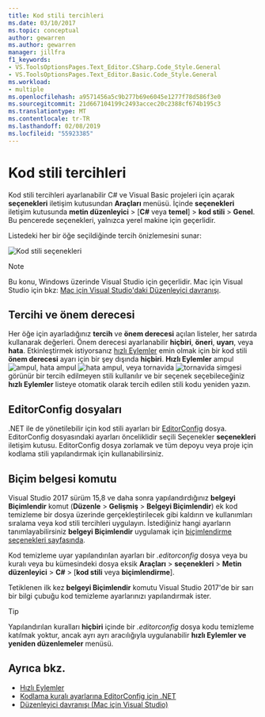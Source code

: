 ```yaml
---
title: Kod stili tercihleri
ms.date: 03/10/2017
ms.topic: conceptual
author: gewarren
ms.author: gewarren
manager: jillfra
f1_keywords:
- VS.ToolsOptionsPages.Text_Editor.CSharp.Code_Style.General
- VS.ToolsOptionsPages.Text_Editor.Basic.Code_Style.General
ms.workload:
- multiple
ms.openlocfilehash: a9571456a5c9b277b69e6045e1277f78d586f3e0
ms.sourcegitcommit: 21d667104199c2493accec20c2388cf674b195c3
ms.translationtype: MT
ms.contentlocale: tr-TR
ms.lasthandoff: 02/08/2019
ms.locfileid: "55923385"
---
```

# <a name="code-style-preferences"></a>Kod stili tercihleri

Kod stili tercihleri ayarlanabilir C# ve Visual Basic projeleri için açarak **seçenekleri** iletişim kutusundan **Araçları** menüsü. İçinde **seçenekleri** iletişim kutusunda **metin düzenleyici** > [**C#** veya **temel**] > **kod stili**  >  **Genel**. Bu pencerede seçenekleri, yalnızca yerel makine için geçerlidir.

Listedeki her bir öğe seçildiğinde tercih önizlemesini sunar:

![Kod stili seçenekleri](media/code-style-quick-actions-dialog.png)

> [!NOTE]
> Bu konu, Windows üzerinde Visual Studio için geçerlidir. Mac için Visual Studio için bkz: [Mac için Visual Studio'daki Düzenleyici davranışı](/visualstudio/mac/editor-behavior).

## <a name="preference-and-severity"></a>Tercihi ve önem derecesi

Her öğe için ayarladığınız **tercih** ve **önem derecesi** açılan listeler, her satırda kullanarak değerleri. Önem derecesi ayarlanabilir **hiçbiri**, **öneri**, **uyarı**, veya **hata**. Etkinleştirmek istiyorsanız [hızlı Eylemler](../ide/quick-actions.md) emin olmak için bir kod stili **önem derecesi** ayarı için bir şey dışında **hiçbiri**. **Hızlı Eylemler** ampul ![ampul](media/vs2015_lightbulbsmall.png), hata ampul ![hata ampul](media/error-bulb.png), veya tornavida ![tornavida](media/screwdriver.png) simgesi görünür bir tercih edilmeyen stili kullanılır ve bir seçenek seçebileceğiniz **hızlı Eylemler** listeye otomatik olarak tercih edilen stili kodu yeniden yazın.

## <a name="editorconfig-files"></a>EditorConfig dosyaları

.NET ile de yönetilebilir için kod stili ayarları bir [EditorConfig](../ide/editorconfig-code-style-settings-reference.md) dosya. EditorConfig dosyasındaki ayarları önceliklidir seçili Seçenekler **seçenekleri** iletişim kutusu. EditorConfig dosya zorlamak ve tüm depoyu veya proje için kodlama stili yapılandırmak için kullanabilirsiniz.

## <a name="format-document-command"></a>Biçim belgesi komutu

Visual Studio 2017 sürüm 15,8 ve daha sonra yapılandırdığınız **belgeyi Biçimlendir** komut (**Düzenle** > **Gelişmiş**  >  **Belgeyi Biçimlendir**) ek kod temizleme bir dosya üzerinde gerçekleştirilecek gibi kaldırın ve kullanımları sıralama veya kod stili tercihleri uygulayın. İstediğiniz hangi ayarların tanımlayabilirsiniz **belgeyi Biçimlendir** uygulamak için [biçimlendirme seçenekleri sayfasında](reference/options-text-editor-csharp-formatting.md#format-document-settings).

Kod temizleme uyar yapılandırılan ayarları bir *.editorconfig* dosya veya bu kuralı veya bu kümesindeki dosya eksik **Araçları** > **seçenekleri**  >  **Metin düzenleyici**  >  **C#** > [**kod stili** veya **biçimlendirme**].

Tetiklenen ilk kez **belgeyi Biçimlendir** komutu Visual Studio 2017'de bir sarı bir bilgi çubuğu kod temizleme ayarlarınızı yapılandırmak ister.

> [!TIP]
> Yapılandırılan kuralları **hiçbiri** içinde bir *.editorconfig* dosya kodu temizleme katılmak yoktur, ancak ayrı ayrı aracılığıyla uygulanabilir **hızlı Eylemler ve yeniden düzenlemeler** menüsü.

## <a name="see-also"></a>Ayrıca bkz.

- [Hızlı Eylemler](../ide/quick-actions.md)
- [Kodlama kuralı ayarlarına EditorConfig için .NET](../ide/editorconfig-code-style-settings-reference.md)
- [Düzenleyici davranışı (Mac için Visual Studio)](/visualstudio/mac/editor-behavior)